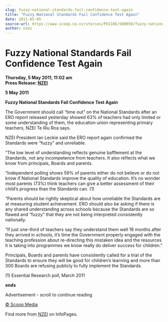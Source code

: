 ```yaml
---
slug: fuzzy-national-standards-fail-confidence-test-again
title: "Fuzzy National Standards Fail Confidence Test Again"
date: 2011-05-05
source-url: https://www.scoop.co.nz/stories/PO1105/S00050/fuzzy-national-standards-fail-confidence-test-again.htm
author: nzei
---
```

Fuzzy National Standards Fail Confidence Test Again
===================================================

**Thursday, 5 May 2011, 11:02 am**  
**Press Release: [NZEI](https://info.scoop.co.nz/NZEI)**

  
**5 May 2011**  
  
**Fuzzy National Standards Fail Confidence Test Again**

The Government should call “time out” on the National Standards after an ERO report released yesterday showed 63% of teachers had only limited or some understanding of them, the education union representing primary teachers, NZEI Te Riu Roa says.

NZEI President Ian Leckie said the ERO report again confirmed the Standards were “fuzzy” and unreliable.

“The low level of understanding reflects genuine bafflement at the Standards, not any incompetence from teachers. It also reflects what we know from principals, Boards and parents.

“Independent polling shows 59% of parents either do not believe or do not know if National Standards improve the quality of education. It’s no wonder most parents (73%) think teachers can give a better assessment of their child’s progress than the Standards can. (1)

“Parents should be rightly skeptical about how unreliable the Standards are at measuring student achievement. ERO should also be asking if there is any shared understanding across schools because the Standards are so flawed and “fuzzy” that they are not being interpreted consistently nationally.

“If just one-third of teachers say they understand them well 18 months after they arrived in schools, it’s time the Government properly engaged with the teaching profession about re-directing this mistaken idea and the resources it is taking into programmes we know really do deliver success for children.”

Principals, Boards and parents have consistently called for a trial of the Standards to ensure they will be good for children’s learning and more than 300 Boards are refusing publicly to fully implement the Standards.

  
(1) Essential Research poll, March 2011  
  
**ends**

Advertisement - scroll to continue reading





[© Scoop Media](http://www.scoop.co.nz/about/terms.html)

Find more from [NZEI](https://info.scoop.co.nz/NZEI) on InfoPages.